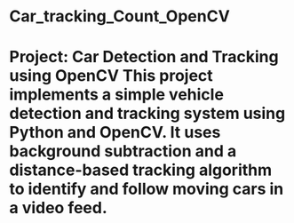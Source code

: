 # Car_tracking_Count_OpenCV
# Project: Car Detection and Tracking using OpenCV  This project implements a simple vehicle detection and tracking system using Python and OpenCV.   It uses background subtraction and a distance-based tracking algorithm to identify and follow moving cars in a video feed.

